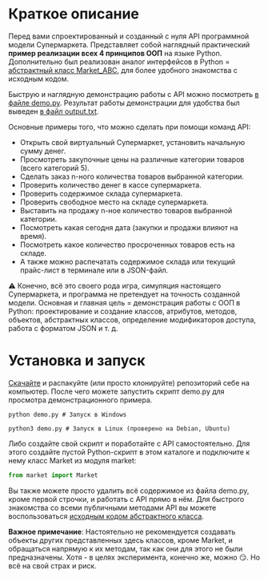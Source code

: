 # Краткое описание

Перед вами спроектированный и созданный с нуля API программной модели Супермаркета. Представляет собой наглядный практический **пример реализации всех 4 принципов ООП** на языке Python. Дополнительно был реализован аналог интерфейсов в Python = [абстрактный класс Market_ABC](https://github.com/sudomango/Python-OOP-Market/market_interface.py), для более удобного знакомства с исходным кодом.

Быструю и наглядную демонстрацию работы с API можно посмотреть [в файле demo.py](https://github.com/sudomango/Python-OOP-Market/demo.py). Результат работы демонстрации для удобства был выведен [в файл output.txt](https://github.com/sudomango/Python-OOP-Market/output.txt).

Основные примеры того, что можно сделать при помощи команд API:

- Открыть свой виртуальный Супермаркет, установить начальную сумму денег.
- Просмотреть закупочные цены на различные категории товаров (всего категорий 5).
- Сделать заказ n-ного количества товаров выбранной категории.
- Проверить количество денег в кассе супермаркета.
- Проверить содержимое склада супермаркета.
- Проверить свободное место на складе супермаркета.
- Выставить на продажу n-ное количество товаров выбранной категории.
- Посмотреть какая сегодня дата (закупки и продажи влияют на время).
- Посмотреть какое количество просроченных товаров есть на складе.
- А также можно распечатать содержимое склада или текущий прайс-лист в терминале или в JSON-файл.

⚠️ Конечно, всё это своего рода игра, симуляция настоящего Супермаркета, и программа не претендует на точность созданной модели. Основная и главная цель = демонстрация работы с ООП в Python: проектирование и создание классов, атрибутов, методов, объектов, абстрактных классов, определение модификаторов доступа, работа с форматом JSON и т. д.

# Установка и запуск

[Скачайте](https://github.com/sudomango/Python-OOP-Market/archive/refs/heads/main.zip) и распакуйте (или просто клонируйте) репозиторий себе на компьютер. После чего можете запустить скрипт demo.py для просмотра демонстрационного примера.

```shell
python demo.py # Запуск в Windows
```

```shell
python3 demo.py # Запуск в Linux (проверено на Debian, Ubuntu)
```


Либо создайте свой скрипт и поработайте с API самостоятельно. Для этого создайте пустой Python-скрипт в этом каталоге и подключите к нему класс Market из модуля market:

```python
from market import Market
```

Вы также можете просто удалить всё содержимое из файла demo.py, кроме первой строчки, и работать с API прямо в нём. Для быстрого знакомства со всеми публичными методами API вы можете воспользоваться [исходным кодом абстрактного класса](https://github.com/sudomango/Python-OOP-Market/market_interface.py).

**Важное примечание**: Настоятельно не рекомендуется создавать объекты других представленных здесь классов, кроме Market, и обращаться напрямую к их методам, так как они для этого не были предназначены. Хотя - в целях эксперимента, конечно же, можно 😏. Но всё на свой страх и риск.